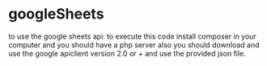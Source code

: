 # googleSheets
to use the google sheets api:
to execute this code install composer in your computer and you should have a php server also you should download and use the google apiclient version 2.0 or + and use the provided json file.
